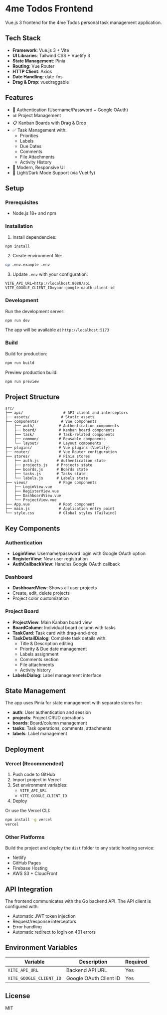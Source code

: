 # 4me Todos Frontend

Vue.js 3 frontend for the 4me Todos personal task management application.

## Tech Stack

- **Framework**: Vue.js 3 + Vite
- **UI Libraries**: Tailwind CSS + Vuetify 3
- **State Management**: Pinia
- **Routing**: Vue Router
- **HTTP Client**: Axios
- **Date Handling**: date-fns
- **Drag & Drop**: vuedraggable

## Features

- 🔐 Authentication (Username/Password + Google OAuth)
- 📊 Project Management
- 📋 Kanban Boards with Drag & Drop
- ✅ Task Management with:
  - Priorities
  - Labels
  - Due Dates
  - Comments
  - File Attachments
  - Activity History
- 🎨 Modern, Responsive UI
- 🌙 Light/Dark Mode Support (via Vuetify)

## Setup

### Prerequisites

- Node.js 18+ and npm

### Installation

1. Install dependencies:

```bash
npm install
```

2. Create environment file:

```bash
cp .env.example .env
```

3. Update `.env` with your configuration:

```
VITE_API_URL=http://localhost:8080/api
VITE_GOOGLE_CLIENT_ID=your-google-oauth-client-id
```

### Development

Run the development server:

```bash
npm run dev
```

The app will be available at `http://localhost:5173`

### Build

Build for production:

```bash
npm run build
```

Preview production build:

```bash
npm run preview
```

## Project Structure

```
src/
├── api/                  # API client and interceptors
├── assets/              # Static assets
├── components/          # Vue components
│   ├── auth/           # Authentication components
│   ├── board/          # Kanban board components
│   ├── task/           # Task-related components
│   ├── common/         # Reusable components
│   └── layout/         # Layout components
├── plugins/            # Vue plugins (Vuetify)
├── router/             # Vue Router configuration
├── stores/             # Pinia stores
│   ├── auth.js        # Authentication state
│   ├── projects.js    # Projects state
│   ├── boards.js      # Boards state
│   ├── tasks.js       # Tasks state
│   └── labels.js      # Labels state
├── views/              # Page components
│   ├── LoginView.vue
│   ├── RegisterView.vue
│   ├── DashboardView.vue
│   └── ProjectView.vue
├── App.vue             # Root component
├── main.js             # Application entry point
└── style.css           # Global styles (Tailwind)
```

## Key Components

### Authentication

- **LoginView**: Username/password login with Google OAuth option
- **RegisterView**: New user registration
- **AuthCallbackView**: Handles Google OAuth callback

### Dashboard

- **DashboardView**: Shows all user projects
- Create, edit, delete projects
- Project color customization

### Project Board

- **ProjectView**: Main Kanban board view
- **BoardColumn**: Individual board column with tasks
- **TaskCard**: Task card with drag-and-drop
- **TaskDetailDialog**: Complete task details with:
  - Title & Description editing
  - Priority & Due date management
  - Labels assignment
  - Comments section
  - File attachments
  - Activity history
- **LabelsDialog**: Label management interface

## State Management

The app uses Pinia for state management with separate stores for:

- **auth**: User authentication and session
- **projects**: Project CRUD operations
- **boards**: Board/column management
- **tasks**: Task operations, comments, attachments
- **labels**: Label management

## Deployment

### Vercel (Recommended)

1. Push code to GitHub
2. Import project in Vercel
3. Set environment variables:
   - `VITE_API_URL`
   - `VITE_GOOGLE_CLIENT_ID`
4. Deploy

Or use the Vercel CLI:

```bash
npm install -g vercel
vercel
```

### Other Platforms

Build the project and deploy the `dist` folder to any static hosting service:

- Netlify
- GitHub Pages
- Firebase Hosting
- AWS S3 + CloudFront

## API Integration

The frontend communicates with the Go backend API. The API client is configured with:

- Automatic JWT token injection
- Request/response interceptors
- Error handling
- Automatic redirect to login on 401 errors

## Environment Variables

| Variable | Description | Required |
|----------|-------------|----------|
| `VITE_API_URL` | Backend API URL | Yes |
| `VITE_GOOGLE_CLIENT_ID` | Google OAuth Client ID | Yes |

## License

MIT
